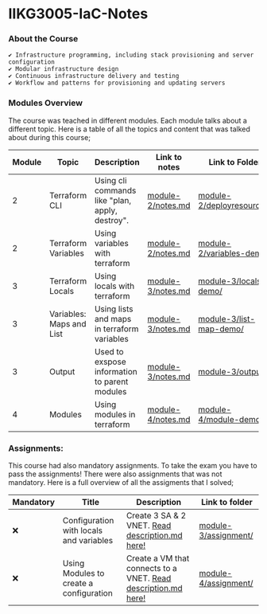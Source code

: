 # IIKG3005-IaC-Notes

### About the Course
    ✔️ Infrastructure programming, including stack provisioning and server configuration
    ✔️ Modular infrastructure design
    ✔️ Continuous infrastructure delivery and testing
    ✔️ Workflow and patterns for provisioning and updating servers



### Modules Overview
The course was teached in different modules. Each module talks about a different topic. 
Here is a table of all the topics and content that was talked about during this course;

| **Module** | **Topic**              | **Description**                                      | **Link to notes**                                                                       | **Link to Folder**        |
|------------|------------------------|------------------------------------------------------|-----------------------------------------------------------------------------------------|---------------------------|
| 2          |   Terraform CLI        |   Using cli commands like "plan, apply, destroy".   |  [module-2/notes.md](https://github.com/KjetilIN/IIKG3005-IaC-Notes/blob/main/module-2/notes.md)   |        [module-2/deployresources/](https://github.com/KjetilIN/IIKG3005-IaC-Notes/tree/main/module-2/delpoyresources)                 |
| 2          |   Terraform Variables  |   Using variables with terraform                     |  [module-2/notes.md](https://github.com/KjetilIN/IIKG3005-IaC-Notes/blob/main/module-2/notes.md)   | [module-2/variables-demo/](https://github.com/KjetilIN/IIKG3005-IaC-Notes/tree/main/module-2/variables-demo)                         |
| 3          |   Terraform Locals  |   Using locals with terraform                     |  [module-3/notes.md](https://github.com/KjetilIN/IIKG3005-IaC-Notes/blob/main/module-3/notes.md)   | [module-3/locals-demo/](https://github.com/KjetilIN/IIKG3005-IaC-Notes/tree/main/module-3/locals-demo)                         |
| 3          |   Variables: Maps and List |   Using lists and maps in terraform variables                    |  [module-3/notes.md](https://github.com/KjetilIN/IIKG3005-IaC-Notes/blob/main/module-3/notes.md)   | [module-3/list-map-demo/](https://github.com/KjetilIN/IIKG3005-IaC-Notes/tree/main/module-3/list-map-demo)                         |
| 3          |   Output |   Used to exspose information to parent modules                    |  [module-3/notes.md](https://github.com/KjetilIN/IIKG3005-IaC-Notes/blob/main/module-3/notes.md)   | [module-3/output/](https://github.com/KjetilIN/IIKG3005-IaC-Notes/tree/main/module-3/output)                         |
| 4          |   Modules |   Using modules in terraform                   |  [module-4/notes.md](https://github.com/KjetilIN/IIKG3005-IaC-Notes/blob/main/module-4/notes.md)   | [module-4/module-demo/](https://github.com/KjetilIN/IIKG3005-IaC-Notes/tree/main/module-4/module-demo)                         |



### Assignments:
This course had also mandatory assignments. To take the exam you have to pass the assignments!
There were also assignments that was not mandatory. Here is a full overview of all the assigments that I solved; 

| **Mandatory** | **Title**                                   | **Description**                                                                                                              | **Link to folder** |
|---------------|---------------------------------------------|------------------------------------------------------------------------------------------------------------------------------|--------------------|
|     ❌        |  Configuration with locals and variables    | Create 3 SA & 2 VNET. [Read description.md here!](https://github.com/KjetilIN/IIKG3005-IaC-Notes/blob/main/module-3/assignment/description.md )           |  [module-3/assignment/](https://github.com/KjetilIN/IIKG3005-IaC-Notes/tree/main/module-3/assignment)      |
|     ❌        |  Using Modules to create a configuration    | Create a VM that connects to a VNET. [Read description.md here!](https://github.com/KjetilIN/IIKG3005-IaC-Notes/blob/main/module-4/assignment/description.md )           |  [module-4/assignment/](https://github.com/KjetilIN/IIKG3005-IaC-Notes/tree/main/module-4/assignment)      |
